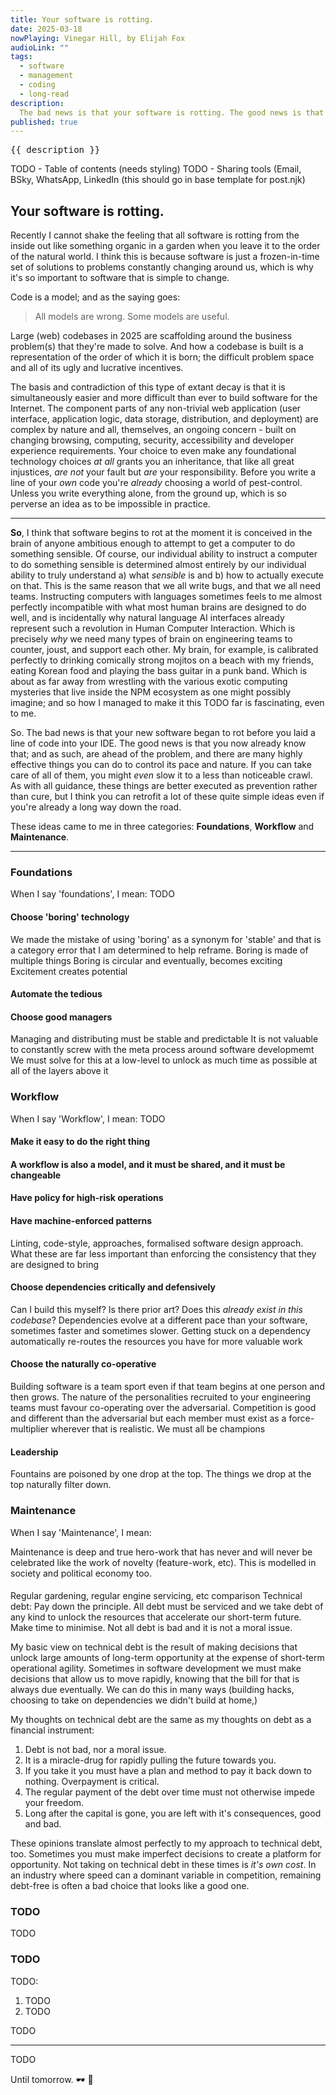 ```yaml
---
title: Your software is rotting.
date: 2025-03-18
nowPlaying: Vinegar Hill, by Elijah Fox
audioLink: ""
tags:
  - software
  - management
  - coding
  - long-read
description:
  The bad news is that your software is rotting. The good news is that there are many, many things you can do to slow the process to a crawl.
published: true
---
```


<pre>{{ description }}</pre>

[//]: # (<img alt="test" src="/"/>)
[//]: # (<div class="padded-top">[Photo by <a href="/">TODO</a>]</div>)

TODO - Table of contents (needs styling)
TODO - Sharing tools (Email, BSky, WhatsApp, LinkedIn (this should go in base template for post.njk)

## Your software is rotting.

Recently I cannot shake the feeling that all software is rotting from the inside out like something organic in a garden
when you leave it to the order of the natural world. I think this is because software is just a frozen-in-time set of 
solutions to problems constantly changing around us, which is why it's so important to software that is simple to change. 

Code is a model; and as the saying goes: 

<blockquote>All models are wrong. Some models are useful.</blockquote>

Large (web) codebases in 2025 are scaffolding around the business problem(s) that they're made to solve. And how a
codebase is built is a representation of the order of which it is born; the difficult problem space and all of its ugly 
and lucrative incentives.

The basis and contradiction of this type of extant decay is that it is simultaneously easier and more difficult than ever to build software for the Internet. The component
parts of any non-trivial web application (user interface, application logic, data storage, distribution, and deployment) are complex by nature and all,
themselves, an ongoing concern - built on changing browsing, computing, security, accessibility and developer experience requirements. Your choice to 
even make any foundational technology choices _at all_ grants you an inheritance, that like all great injustices, _are not_ your fault but _are_ your responsibility.
Before you write a line of your _own_ code you're _already_ choosing a world of pest-control. Unless you write everything alone, from the ground up, which is 
so perverse an idea as to be impossible in practice.

<hr>

**So**, I think that software begins to rot at the moment it is conceived in the brain of anyone ambitious enough to attempt to get
a computer to do something sensible. Of course, our individual ability to instruct a computer to do something sensible is determined almost entirely by
our individual ability to truly understand a) what _sensible_ is and b) how to actually execute on that. This is the same reason that we
all write bugs, and that we all need teams. Instructing computers with languages sometimes feels to me almost perfectly incompatible with what most 
human brains are designed to do well, and is incidentally why natural language AI interfaces already represent such a revolution in Human Computer Interaction. 
Which is precisely _why_ we need many types of brain on engineering teams to counter, joust, and support each other. My brain, for example, is 
calibrated perfectly to drinking comically strong mojitos on a beach with my friends, eating Korean food and playing the bass guitar in a punk band. 
Which is about as far away from wrestling with the various exotic computing mysteries that live inside the NPM ecosystem as one might possibly imagine; 
and so how I managed to make it this TODO far is fascinating, even to me.

So. The bad news is that your new software began to rot before you laid a line of code into your IDE. The good news is that you now already know that; and 
as such, are ahead of the problem, and there are many highly effective things you can do to control its pace and nature. If you can take care of all of 
them, you might _even_ slow it to a less than noticeable crawl. As with all guidance, these things are better executed as prevention rather than cure, but 
I think you can retrofit a lot of these quite simple ideas even if you're already a long way down the road.

These ideas came to me in three categories: **Foundations**, **Workflow** and **Maintenance**.

<hr>

### Foundations
When I say 'foundations', I mean: TODO

#### Choose 'boring' technology

We made the mistake of using 'boring' as a synonym for 'stable' and that is a category error that I am determined to help reframe.
Boring is made of multiple things
Boring is circular and eventually, becomes exciting
Excitement creates potential

#### Automate the tedious
#### Choose good managers
Managing and distributing must be stable and predictable
It is not valuable to constantly screw with the meta process around software developmemt
We must solve for this at a low-level to unlock as much time as possible at all of the layers above it

### Workflow
When I say 'Workflow', I mean: TODO

#### Make it easy to do the right thing

#### A workflow is also a model, and it must be shared, and it must be changeable
#### Have policy for high-risk operations
#### Have machine-enforced patterns
Linting, code-style, approaches, formalised software design approach. What these are far less important than enforcing the consistency that they are designed to bring
#### Choose dependencies critically and defensively
Can I build this myself? Is there prior art? Does this _already exist in this codebase_? Dependencies evolve at a different pace than your software,
sometimes faster and sometimes slower. Getting stuck on a dependency automatically re-routes the resources you have for more valuable work
#### Choose the naturally co-operative
Building software is a team sport even if that team begins at one person and then grows.
The nature of the personalities recruited to your engineering teams must favour co-operating over the adversarial. Competition is good and different
than the adversarial but each member must exist as a force-multiplier wherever that is realistic.
We must all be champions 
#### Leadership
Fountains are poisoned by one drop at the top. The things we drop at the top naturally filter down.

### Maintenance
When I say 'Maintenance', I mean:

Maintenance is deep and true hero-work that has never and will never be celebrated like the work of novelty (feature-work, etc). This is modelled in
society and political economy too.

#### 

Regular gardening, regular engine servicing, etc comparison
Technical debt: Pay down the principle. All debt must be serviced and we take debt of any kind to unlock the resources that accelerate our short-term future. Make time to minimise. Not all debt is bad and it is not a moral issue.

My basic view on technical debt is the result of making decisions that unlock large amounts of long-term opportunity at 
the expense of short-term operational agility. Sometimes in software development we must make decisions that allow us 
to move rapidly, knowing that the bill for that is always due eventually. We can do this in many ways (building hacks, 
choosing to take on dependencies we didn't build at home,)

My thoughts on technical debt are the same as my thoughts on debt as a financial instrument:

1. Debt is not bad, nor a moral issue.
2. It is a miracle-drug for rapidly pulling the future towards you.
3. If you take it you must have a plan and method to pay it back down to nothing. Overpayment is critical.
4. The regular payment of the debt over time must not otherwise impede your freedom.
5. Long after the capital is gone, you are left with it's consequences, good and bad.

These opinions translate almost perfectly to my approach to technical debt, too. Sometimes you must make imperfect 
decisions to create a platform for opportunity. Not taking on technical debt in these times is _it's own cost_. In an 
industry where speed can a dominant variable in competition, remaining debt-free is often a bad choice that looks like
a good one.

### TODO

TODO

### TODO

TODO:

1. TODO
2. TODO

TODO

<hr>

TODO

Until tomorrow. 🕶 🖤
